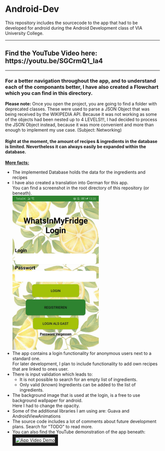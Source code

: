 # Android-Dev
This repository includes the sourcecode to the app that had to be developed for android during the Android Development class of VIA University College.

<hr>
<h2>Find the YouTube Video here: https://youtu.be/SGCrmQ1_Ia4</h2>
<hr>

<h3>For a better navigation throughout the app, and to understand each of the componants better, I have also created a Flowchart which you can find in this directory.</h3>


<strong>Please note:</strong>
Once you open the project, you are going to find a folder with deprecated classes. These were used to parse a JSON Object that was being received by the WIKIPEDIA API. Because it was not working as some of the objects had been nested up to 4 LEVELS!!!, I had decided to process the JSON Object instead, because it was more convenient and more than enough to implement my use case. (Subject: Networking)

#### Right at the moment, the amount of recipes & ingredients in the database is limited. Nevertheless it can always easily be expanded within the database.

<u><strong>More facts:</strong></u>
<ul>
  <li>The implemented Database holds the data for the ingredients and recipes</li>
  <li>I have also created a translation into German for this app.<br>You can find a screenshot in the root directory of this repository (or beneath).</li>
  <img src="https://github.com/danieldenk/Android-Dev/blob/master/German_Login.jpg" alt="Login in German" height="500px"/>
  <li>The app contains a login functionality for anonymous users next to a standard one.<br>For later development, I plan to include functionality to add own recipes that are linked to ones user.</li>
  <li>There is input validation which leads to: <br> <ul>
    <li>It is not possible to search for an empty list of ingredients.</li>
    <li>Only valid (known) Ingredients can be added to the list of ingredients.</li>
  </ul></li>
  <li>The background image that is used at the login, is a free to use background wallpaper for android.<br>Here I had to change the opacity.</li>
  <li>Some of the additional libraries I am using are: Guava and AndroidViewAnimations</li>
  <li>The source code includes a lot of comments about future development plans. Search for "TODO" to read more.</li>
  <li>You can also find the YouTube demonstration of the app beneath:</li>
  <a href="http://www.youtube.com/watch?feature=player_embedded&v=SGCrmQ1_Ia4" target="_blank"><img src="http://img.youtube.com/vi/SGCrmQ1_Ia4/0.jpg" 
alt="App Video Demo" width="280" height="200" border="10" /></a>
</ul>

